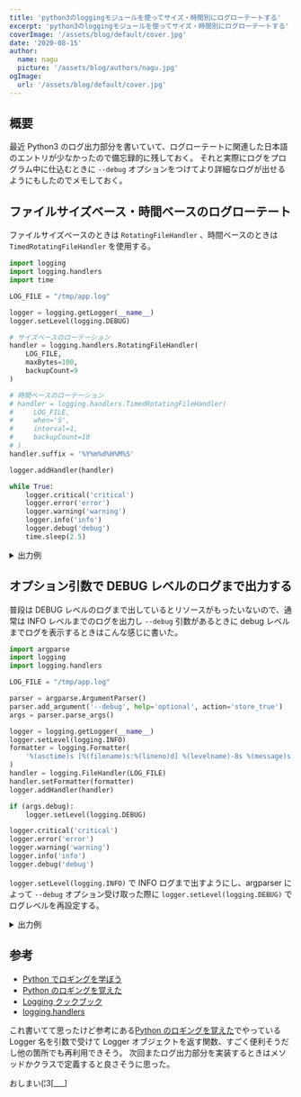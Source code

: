```yaml
---
title: 'python3のloggingモジュールを使ってサイズ・時間別にログローテートする'
excerpt: 'python3のloggingモジュールを使ってサイズ・時間別にログローテートする'
coverImage: '/assets/blog/default/cover.jpg'
date: '2020-08-15'
author:
  name: nagu
  picture: '/assets/blog/authors/nagu.jpg'
ogImage:
  url: '/assets/blog/default/cover.jpg'
---
```


## 概要

最近 Python3 のログ出力部分を書いていて、ログローテートに関連した日本語のエントリが少なかったので備忘録的に残しておく。
それと実際にログをプログラム中に仕込むときに `--debug` オプションをつけてより詳細なログが出せるようにもしたのでメモしておく。

## ファイルサイズベース・時間ベースのログローテート

ファイルサイズベースのときは `RotatingFileHandler` 、時間ベースのときは `TimedRotatingFileHandler` を使用する。

```python:title=make_logs.py
import logging
import logging.handlers
import time

LOG_FILE = "/tmp/app.log"

logger = logging.getLogger(__name__)
logger.setLevel(logging.DEBUG)

# サイズベースのローテーション
handler = logging.handlers.RotatingFileHandler(
    LOG_FILE,
    maxBytes=100,
    backupCount=9
)

# 時間ベースのローテーション
# handler = logging.handlers.TimedRotatingFileHandler(
#     LOG_FILE,
#     when='S',
#     interval=1,
#     backupCount=10
# )
handler.suffix = '%Y%m%d%H%M%S'

logger.addHandler(handler)

while True:
    logger.critical('critical')
    logger.error('error')
    logger.warning('warning')
    logger.info('info')
    logger.debug('debug')
    time.sleep(2.5)

```

<details><summary>出力例</summary>

```
# サイズベース
$ python make_logs.py
$ ls -l /tmp/
total 24
-rw-r--r-- 1 root root 34 Aug 15 14:51 app.log
-rw-r--r-- 1 root root 93 Aug 15 14:51 app.log.1
-rw-r--r-- 1 root root 96 Aug 15 14:51 app.log.2
...
```

```
# 時間ベース
$ python make_logs.py
$ ls -l /tmp/
total 24
-rw-r--r-- 1 root root 34 Aug 15 15:01 app.log
-rw-r--r-- 1 root root 34 Aug 15 15:01 app.log.20200815150108
-rw-r--r-- 1 root root 34 Aug 15 15:01 app.log.20200815150110
...
```

</details>

## オプション引数で DEBUG レベルのログまで出力する

普段は DEBUG レベルのログまで出しているとリソースがもったいないので、通常は INFO レベルまでのログを出力し `--debug` 引数があるときに debug レベルまでログを表示するときはこんな感じに書いた。

```python:title=make_logs.py
import argparse
import logging
import logging.handlers

LOG_FILE = "/tmp/app.log"

parser = argparse.ArgumentParser()
parser.add_argument('--debug', help='optional', action='store_true')
args = parser.parse_args()

logger = logging.getLogger(__name__)
logger.setLevel(logging.INFO)
formatter = logging.Formatter(
    '%(asctime)s [%(filename)s:%(lineno)d] %(levelname)-8s %(message)s'
)
handler = logging.FileHandler(LOG_FILE)
handler.setFormatter(formatter)
logger.addHandler(handler)

if (args.debug):
    logger.setLevel(logging.DEBUG)

logger.critical('critical')
logger.error('error')
logger.warning('warning')
logger.info('info')
logger.debug('debug')
```

`logger.setLevel(logging.INFO)` で INFO ログまで出すようにし、argparser によって `--debug` オプション受け取った際に `logger.setLevel(logging.DEBUG)` でログレベルを再設定する。

<details><summary>出力例</summary>

```
$ python make_logs.py
$ cat /tmp/app.log
2020-08-15 14:30:47,526 [make_logs.py:23] CRITICAL critical
2020-08-15 14:30:47,526 [make_logs.py:24] ERROR    error
2020-08-15 14:30:47,526 [make_logs.py:25] WARNING  warning
2020-08-15 14:30:47,526 [make_logs.py:26] INFO     info
```

```
$ python make_logs.py --debug
$ cat /tmp/app.log
2020-08-15 14:31:29,198 [make_logs.py:23] CRITICAL critical
2020-08-15 14:31:29,198 [make_logs.py:24] ERROR    error
2020-08-15 14:31:29,198 [make_logs.py:25] WARNING  warning
2020-08-15 14:31:29,198 [make_logs.py:26] INFO     info
2020-08-15 14:31:29,198 [make_logs.py:27] DEBUG    debug
```

</details>

## 参考

- [Python でロギングを学ぼう](https://qiita.com/__init__/items/91e5841ed53d55a7895e)
- [Python のロギングを覚えた](https://qiita.com/shotakaha/items/0fa2db1dc8253c83e2bb)
- [Logging クックブック](https://docs.python.org/ja/3/howto/logging-cookbook.html)
- [logging.handlers](https://docs.python.org/ja/3/library/logging.handlers.html)

これ書いてて思ったけど参考にある[Python のロギングを覚えた](https://qiita.com/shotakaha/items/0fa2db1dc8253c83e2bb)でやっている Logger 名を引数で受けて Logger オブジェクトを返す関数、すごく便利そうだし他の箇所でも再利用できそう。
次回またログ出力部分を実装するときはメソッドかクラスで定義すると良さそうに思った。

おしまい(¦3[___]